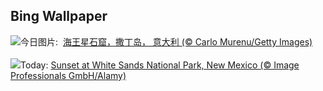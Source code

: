 ## Bing Wallpaper
![](https://www.bing.com/th?id=OHR.NeptunesGrotto_ZH-CN3092540170_UHD.jpg&w=1000)今日图片: &nbsp;[海王星石窟，撒丁岛， 意大利 (© Carlo Murenu/Getty Images)](https://www.bing.com/th?id=OHR.NeptunesGrotto_ZH-CN3092540170_UHD.jpg)
<br><br/>
![](https://www.bing.com/th?id=OHR.WhiteSandsNP_EN-US0745183236_UHD.jpg&w=1000)Today: [Sunset at White Sands National Park, New Mexico (© Image Professionals GmbH/Alamy)](https://www.bing.com/th?id=OHR.WhiteSandsNP_EN-US0745183236_UHD.jpg)
<br><br/>
